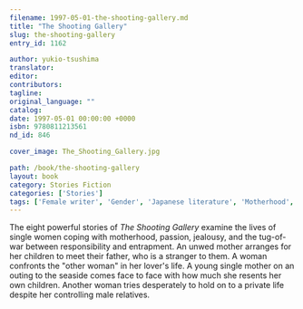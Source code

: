 ```yaml
---
filename: 1997-05-01-the-shooting-gallery.md
title: "The Shooting Gallery"
slug: the-shooting-gallery
entry_id: 1162

author: yukio-tsushima
translator: 
editor: 
contributors: 
tagline: 
original_language: ""
catalog: 
date: 1997-05-01 00:00:00 +0000 
isbn: 9780811213561
nd_id: 846

cover_image: The_Shooting_Gallery.jpg

path: /book/the-shooting-gallery
layout: book
category: Stories Fiction
categories: ['Stories']
tags: ['Female writer', 'Gender', 'Japanese literature', 'Motherhood', 'Single Women']
---
```

The eight powerful stories of *The Shooting Gallery* examine the lives of single women coping with motherhood, passion, jealousy, and the tug-of-war between responsibility and entrapment. An unwed mother arranges for her children to meet their father, who is a stranger to them. A woman confronts the "other woman" in her lover's life. A young single mother on an outing to the seaside comes face to face with how much she resents her own children. Another woman tries desperately to hold on to a private life despite her controlling male relatives.





